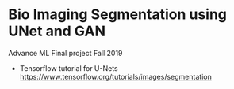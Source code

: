 # Bio Imaging Segmentation using UNet and GAN
Advance ML Final project Fall 2019


- Tensorflow tutorial for U-Nets
https://www.tensorflow.org/tutorials/images/segmentation